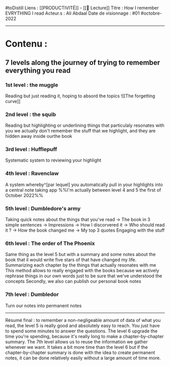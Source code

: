 #toDistill
Liens : [[PRODUCTIVITÉ]] - [[📗 Lecture]]
Titre : How I remember EVRYTHING I read
Acteur.s : Ali Abdaal
Date de visionnage : #01 #octobre-2022
***
# Contenu :
## 7 levels along the journey of trying to remember everything you read
### 1st level : the muggle
Reading but just reading it, hoping to absord the topics
![[The forgetting curve]]
### 2nd level : the squib
Reading but highlighting or underlining things that particulaly resonates with you
we actually don't remember the stuff that we highlight, and they are hidden away inside ourthe book
### 3rd level : Hufflepuff
Systematic system to reviewing your highlight
### 4th level : Ravenclaw
A system whereby^[par lequel] you automatically pull in your highlights into a central note taking app
%%I'm actually between level 4 and 5 the first of October 2022%%
### 5th level : Dumbledore's army
Taking quick notes about the things that you've read
-> The book in 3 simple sentences
-> Impressions
-> How I discorvered it
-> Who should read it ?
-> How the book changed me
-> My top 3 quotes
Engaging with the stuff
### 6th level : The order of The Phoenix
Same thing as the level 5 but with a summary and some notes about the book that iI would write five stars of that have changed my life.
Summarizing each chapter by the things that actually resonates with me
This method allows to really engaged with the books because we actively rephrase things in our own words just to be sure that we've understood the concepts 
Secondly, we also can publish our personal book notes
### 7th level : Dumbledor
Turn our notes into permanent notes
***
Résumé final : to remember a non-negligeable amount of data of what you read, the level 5 is really good and absolutely easy to reach. You just have to spend some minutes to answer the questions.
The level 6 upgrade the time you're spending, because it's really long to make a chapter-by-chapter summary.
The 7th level allows us to reuse the information we gather whenever we want. It takes a bit more time than the level 6 but if the chapter-by-chapter summary is done with the idea to create permanent notes, it can be done relatively easily without a large amount of time more.